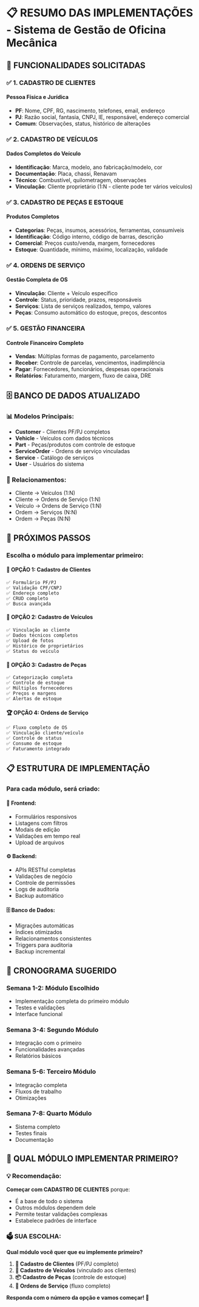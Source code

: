 # 📋 RESUMO DAS IMPLEMENTAÇÕES - Sistema de Gestão de Oficina Mecânica

## 🎯 **FUNCIONALIDADES SOLICITADAS**

### ✅ **1. CADASTRO DE CLIENTES**
#### **Pessoa Física e Jurídica**
- **PF**: Nome, CPF, RG, nascimento, telefones, email, endereço
- **PJ**: Razão social, fantasia, CNPJ, IE, responsável, endereço comercial
- **Comum**: Observações, status, histórico de alterações

### ✅ **2. CADASTRO DE VEÍCULOS**
#### **Dados Completos do Veículo**
- **Identificação**: Marca, modelo, ano fabricação/modelo, cor
- **Documentação**: Placa, chassi, Renavam
- **Técnico**: Combustível, quilometragem, observações
- **Vinculação**: Cliente proprietário (1:N - cliente pode ter vários veículos)

### ✅ **3. CADASTRO DE PEÇAS E ESTOQUE**
#### **Produtos Completos**
- **Categorias**: Peças, insumos, acessórios, ferramentas, consumíveis
- **Identificação**: Código interno, código de barras, descrição
- **Comercial**: Preços custo/venda, margem, fornecedores
- **Estoque**: Quantidade, mínimo, máximo, localização, validade

### ✅ **4. ORDENS DE SERVIÇO**
#### **Gestão Completa de OS**
- **Vinculação**: Cliente + Veículo específico
- **Controle**: Status, prioridade, prazos, responsáveis
- **Serviços**: Lista de serviços realizados, tempo, valores
- **Peças**: Consumo automático do estoque, preços, descontos

### ✅ **5. GESTÃO FINANCEIRA**
#### **Controle Financeiro Completo**
- **Vendas**: Múltiplas formas de pagamento, parcelamento
- **Receber**: Controle de parcelas, vencimentos, inadimplência
- **Pagar**: Fornecedores, funcionários, despesas operacionais
- **Relatórios**: Faturamento, margem, fluxo de caixa, DRE

## 🗄️ **BANCO DE DADOS ATUALIZADO**

### **📊 Modelos Principais:**
- **Customer** - Clientes PF/PJ completos
- **Vehicle** - Veículos com dados técnicos
- **Part** - Peças/produtos com controle de estoque
- **ServiceOrder** - Ordens de serviço vinculadas
- **Service** - Catálogo de serviços
- **User** - Usuários do sistema

### **🔗 Relacionamentos:**
- Cliente → Veículos (1:N)
- Cliente → Ordens de Serviço (1:N)
- Veículo → Ordens de Serviço (1:N)
- Ordem → Serviços (N:N)
- Ordem → Peças (N:N)

## 🚀 **PRÓXIMOS PASSOS**

### **Escolha o módulo para implementar primeiro:**

#### **🥇 OPÇÃO 1: Cadastro de Clientes**
```
✅ Formulário PF/PJ
✅ Validação CPF/CNPJ
✅ Endereço completo
✅ CRUD completo
✅ Busca avançada
```

#### **🥈 OPÇÃO 2: Cadastro de Veículos**
```
✅ Vinculação ao cliente
✅ Dados técnicos completos
✅ Upload de fotos
✅ Histórico de proprietários
✅ Status do veículo
```

#### **🥉 OPÇÃO 3: Cadastro de Peças**
```
✅ Categorização completa
✅ Controle de estoque
✅ Múltiplos fornecedores
✅ Preços e margens
✅ Alertas de estoque
```

#### **🏆 OPÇÃO 4: Ordens de Serviço**
```
✅ Fluxo completo de OS
✅ Vinculação cliente/veículo
✅ Controle de status
✅ Consumo de estoque
✅ Faturamento integrado
```

## 📋 **ESTRUTURA DE IMPLEMENTAÇÃO**

### **Para cada módulo, será criado:**

#### **🎨 Frontend:**
- Formulários responsivos
- Listagens com filtros
- Modais de edição
- Validações em tempo real
- Upload de arquivos

#### **⚙️ Backend:**
- APIs RESTful completas
- Validações de negócio
- Controle de permissões
- Logs de auditoria
- Backup automático

#### **🗄️ Banco de Dados:**
- Migrações automáticas
- Índices otimizados
- Relacionamentos consistentes
- Triggers para auditoria
- Backup incremental

## 🎯 **CRONOGRAMA SUGERIDO**

### **Semana 1-2: Módulo Escolhido**
- Implementação completa do primeiro módulo
- Testes e validações
- Interface funcional

### **Semana 3-4: Segundo Módulo**
- Integração com o primeiro
- Funcionalidades avançadas
- Relatórios básicos

### **Semana 5-6: Terceiro Módulo**
- Integração completa
- Fluxos de trabalho
- Otimizações

### **Semana 7-8: Quarto Módulo**
- Sistema completo
- Testes finais
- Documentação

## 🤔 **QUAL MÓDULO IMPLEMENTAR PRIMEIRO?**

### **💡 Recomendação:**
**Começar com CADASTRO DE CLIENTES** porque:
- É a base de todo o sistema
- Outros módulos dependem dele
- Permite testar validações complexas
- Estabelece padrões de interface

### **🗳️ SUA ESCOLHA:**
**Qual módulo você quer que eu implemente primeiro?**

1. **👥 Cadastro de Clientes** (PF/PJ completo)
2. **🚗 Cadastro de Veículos** (vinculado aos clientes)
3. **📦 Cadastro de Peças** (controle de estoque)
4. **🔧 Ordens de Serviço** (fluxo completo)

**Responda com o número da opção e vamos começar! 🚀**
